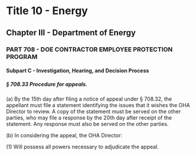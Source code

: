 
# Title 10 - Energy
## Chapter III - Department of Energy
### PART 708 - DOE CONTRACTOR EMPLOYEE PROTECTION PROGRAM
#### Subpart C - Investigation, Hearing, and Decision Process
##### § 708.33 Procedure for appeals.

(a) By the 15th day after filing a notice of appeal under § 708.32, the appellant must file a statement identifying the issues that it wishes the OHA Director to review. A copy of the statement must be served on the other parties, who may file a response by the 20th day after receipt of the statement. Any response must also be served on the other parties.

(b) In considering the appeal, the OHA Director:

(1) Will possess all powers necessary to adjudicate the appeal.

